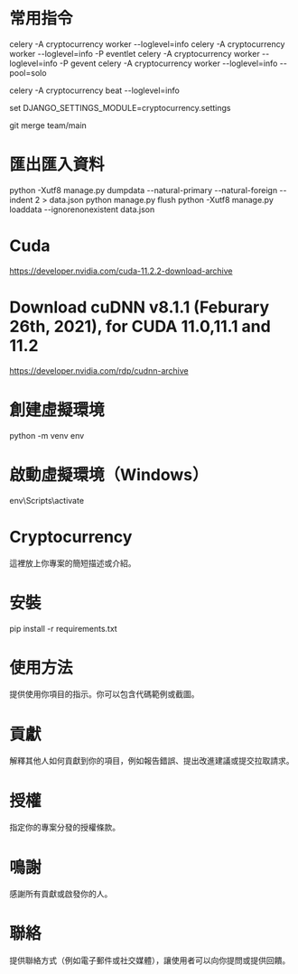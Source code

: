 # 常用指令
celery -A cryptocurrency worker --loglevel=info
celery -A cryptocurrency worker --loglevel=info -P eventlet
celery -A cryptocurrency worker --loglevel=info -P gevent
celery -A cryptocurrency worker --loglevel=info --pool=solo

celery -A cryptocurrency beat --loglevel=info

set DJANGO_SETTINGS_MODULE=cryptocurrency.settings

git merge team/main

# 匯出匯入資料
python -Xutf8 manage.py dumpdata --natural-primary --natural-foreign --indent 2 > data.json
python manage.py flush
python -Xutf8 manage.py loaddata --ignorenonexistent data.json

# Cuda
https://developer.nvidia.com/cuda-11.2.2-download-archive

# Download cuDNN v8.1.1 (Feburary 26th, 2021), for CUDA 11.0,11.1 and 11.2
https://developer.nvidia.com/rdp/cudnn-archive
# 創建虛擬環境
python -m venv env

# 啟動虛擬環境（Windows）
env\Scripts\activate

# Cryptocurrency
這裡放上你專案的簡短描述或介紹。

# 安裝
pip install -r requirements.txt

# 使用方法
提供使用你項目的指示。你可以包含代碼範例或截圖。

# 貢獻
解釋其他人如何貢獻到你的項目，例如報告錯誤、提出改進建議或提交拉取請求。

# 授權
指定你的專案分發的授權條款。

# 鳴謝
感謝所有貢獻或啟發你的人。

# 聯絡
提供聯絡方式（例如電子郵件或社交媒體），讓使用者可以向你提問或提供回饋。
